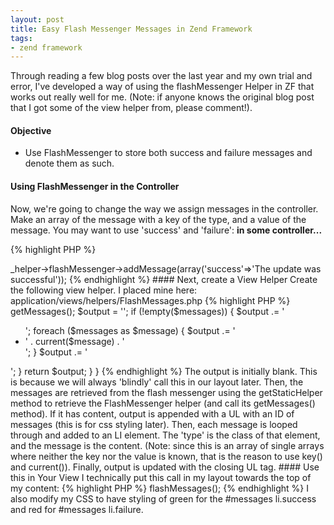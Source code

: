 ```yaml
---
layout: post
title: Easy Flash Messenger Messages in Zend Framework
tags:
- zend framework
---
```


Through reading a few blog posts over the last year and my own trial and error, I've developed a way of using the flashMessenger Helper in ZF that works out really well for me.  (Note: if anyone knows the original blog post that I got some of the view helper from, please comment!).



#### Objective






  * Use FlashMessenger to store both success and failure messages and denote them as such.





#### Using FlashMessenger in the Controller


Now, we're going to change the way we assign messages in the controller.  Make an array of the message with a key of the type, and a value of the message.  You may want to use 'success' and 'failure':
**in some controller...**

    
{% highlight PHP %}
<?php
$this->_helper->flashMessenger->addMessage(array('success'=>'The update was successful'));
{% endhighlight %}





#### Next, create a View Helper


Create the following view helper. I placed mine here: application/views/helpers/FlashMessages.php

{% highlight PHP %}
<?php
class Zend_View_Helper_FlashMessages extends Zend_View_Helper_Abstract
{
    public function flashMessages()
    {
        $messages = Zend_Controller_Action_HelperBroker::getStaticHelper('FlashMessenger')->getMessages();
        $output = '';
        
        if (!empty($messages)) {
            $output .= '<ul id="messages">';
            foreach ($messages as $message) {
                $output .= '<li class="' . key($message) . '">' . current($message) . '</li>';
            }
            $output .= '</ul>';
        }
        
        return $output;
    }
}
{% endhighlight %}
    



The output is initially blank.  This is because we will always 'blindly' call this in our layout later.  Then, the messages are retrieved from the flash messenger using the getStaticHelper method to retrieve the FlashMessenger helper (and call its getMessages() method).  If it has content, output is appended with a UL with an ID of messages (this is for css styling later).  Then, each message is looped through and added to an LI element.  The 'type' is the class of that element, and the message is the content.  (Note: since this is an array of single arrays where neither the key nor the value is known, that is the reason to use key() and current()).  Finally, output is updated with the closing UL tag.



#### Use this in Your View


I technically put this call in my layout towards the top of my content:

{% highlight PHP %}
<?php
echo $this->flashMessages();
{% endhighlight %}
    



I also modify my CSS to have styling of green for the #messages li.success and red for #messages li.failure.
